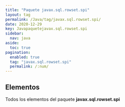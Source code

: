```yaml
---
title: "Paquete javax.sql.rowset.spi"
layout: tag
permalink: /Java/tag/javax.sql.rowset.spi/
date: 2020-12-29
key: Javapaquetejavax.sql.rowset.spi
sidebar: 
  nav: java
aside: 
  toc: true
pagination: 
  enabled: true
  tag: "javax.sql.rowset.spi"
  permalink: /:num/
---
```


<h2>Elementos</h2>
Todos los elementos del paquete <strong>javax.sql.rowset.spi</strong>
